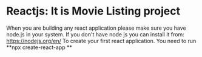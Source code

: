 # Reactjs:  It is Movie Listing project
When you are building any react application please make sure you have node.js in your system. If you don't have node js you can install it from: https://nodejs.org/en/
To create your first react application. You need to run **npx create-react-app **
